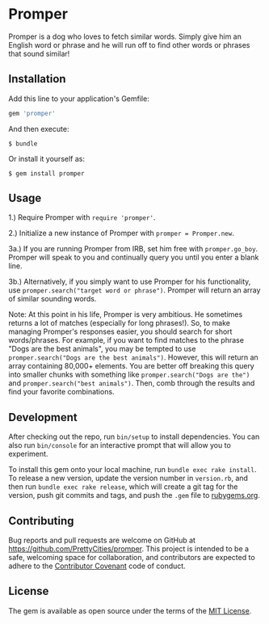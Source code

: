 # Promper

Promper is a dog who loves to fetch similar words. Simply give him an English word or phrase and he will run off to find other words or phrases that sound similar!

## Installation

Add this line to your application's Gemfile:

```ruby
gem 'promper'
```

And then execute:

    $ bundle

Or install it yourself as:

    $ gem install promper

## Usage

1.) Require Promper with `require 'promper'`.

2.) Initialize a new instance of Promper with `promper = Promper.new`.

3a.) If you are running Promper from IRB, set him free with `promper.go_boy`. Promper will speak to you and continually query you until you enter a blank line.

3b.) Alternatively, if you simply want to use Promper for his functionality, use `promper.search("target word or phrase")`. Promper will return an array of similar sounding words.

Note: At this point in his life, Promper is very ambitious. He sometimes returns a lot of matches (especially for long phrases!). So, to make managing Promper's responses easier, you should search for short words/phrases. For example, if you want to find matches to the phrase "Dogs are the best animals", you may be tempted to use `promper.search("Dogs are the best animals")`. However, this will return an array containing 80,000+ elements. You are better off breaking this query into smaller chunks with something like `promper.search("Dogs are the")` and `promper.search("best animals")`. Then, comb through the results and find your favorite combinations.

## Development

After checking out the repo, run `bin/setup` to install dependencies. You can also run `bin/console` for an interactive prompt that will allow you to experiment.

To install this gem onto your local machine, run `bundle exec rake install`. To release a new version, update the version number in `version.rb`, and then run `bundle exec rake release`, which will create a git tag for the version, push git commits and tags, and push the `.gem` file to [rubygems.org](https://rubygems.org).

## Contributing

Bug reports and pull requests are welcome on GitHub at https://github.com/PrettyCities/promper. This project is intended to be a safe, welcoming space for collaboration, and contributors are expected to adhere to the [Contributor Covenant](http://contributor-covenant.org) code of conduct.


## License

The gem is available as open source under the terms of the [MIT License](http://opensource.org/licenses/MIT).

